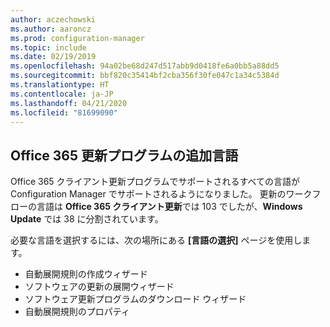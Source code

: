 ```yaml
---
author: aczechowski
ms.author: aaroncz
ms.prod: configuration-manager
ms.topic: include
ms.date: 02/19/2019
ms.openlocfilehash: 94a02be68d247d517abb9d0418fe6a0bb5a88dd5
ms.sourcegitcommit: bbf820c35414bf2cba356f30fe047c1a34c5384d
ms.translationtype: HT
ms.contentlocale: ja-JP
ms.lasthandoff: 04/21/2020
ms.locfileid: "81699090"
---
```

## <a name="additional-languages-for-office-365-updates"></a><a name="bkmk_o365lang"></a> Office 365 更新プログラムの追加言語
<!--3555955-->

Office 365 クライアント更新プログラムでサポートされるすべての言語が Configuration Manager でサポートされるようになりました。 更新のワークフローの言語は **Office 365 クライアント更新**では 103 でしたが、**Windows Update** では 38 に分割されています。 

必要な言語を選択するには、次の場所にある **[言語の選択]** ページを使用します。
- 自動展開規則の作成ウィザード
- ソフトウェアの更新の展開ウィザード
- ソフトウェア更新プログラムのダウンロード ウィザード
- 自動展開規則のプロパティ

